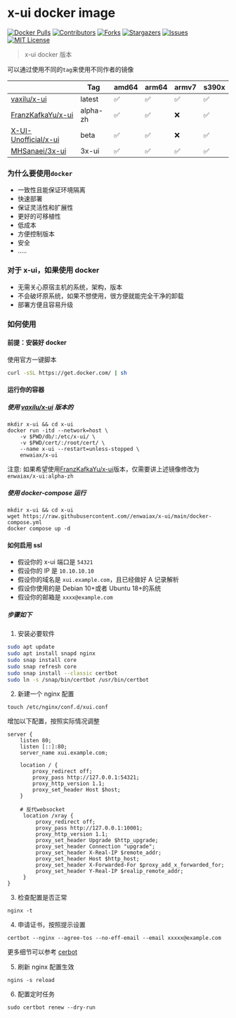 # x-ui docker image

<!-- PROJECT SHIELDS -->

[![Docker Pulls][docker-pulls-shield]][docker-pulls-url]
[![Contributors][contributors-shield]][contributors-url]
[![Forks][forks-shield]][forks-url]
[![Stargazers][stars-shield]][stars-url]
[![Issues][issues-shield]][issues-url]
[![MIT License][license-shield]][license-url]

[docker-pulls-shield]: https://img.shields.io/docker/pulls/enwaiax/x-ui.svg?style=flat-square
[docker-pulls-url]: https://hub.docker.com/r/enwaiax/x-ui
[contributors-shield]: https://img.shields.io/github/contributors/enwaiax/x-ui.svg?style=flat-square
[contributors-url]: https://github.com/enwaiax/x-ui/graphs/contributors
[forks-shield]: https://img.shields.io/github/forks/enwaiax/x-ui.svg?style=flat-square
[forks-url]: https://github.com/enwaiax/x-ui/network/members
[stars-shield]: https://img.shields.io/github/stars/enwaiax/x-ui.svg?style=flat-square
[stars-url]: https://github.com/enwaiax/x-ui/stargazers
[issues-shield]: https://img.shields.io/github/issues/enwaiax/x-ui.svg?style=flat-square
[issues-url]: https://github.com/enwaiax/x-ui/issues
[license-shield]: https://img.shields.io/github/license/enwaiax/x-ui.svg?style=flat-square
[license-url]: https://github.com/enwaiax/x-ui/blob/main/LICENSE

> x-ui docker 版本

可以通过使用不同的`tag`来使用不同作者的镜像

|                                                            | Tag      | amd64 | arm64 | armv7 | s390x |
| ---------------------------------------------------------- | -------- | ----- | ----- | ----- | ----- |
| [vaxilu/x-ui](https://github.com/vaxilu/x-ui)              | latest   | ✅    | ✅    | ✅    | ✅    |
| [FranzKafkaYu/x-ui](https://github.com/FranzKafkaYu/x-ui)  | alpha-zh | ✅    | ✅    | ❌    | ✅    |
| [X-UI-Unofficial/x-ui](https://github.com/X-UI-Unofficial) | beta     | ✅    | ✅    | ❌    | ✅    |
| [MHSanaei/3x-ui](https://github.com/MHSanaei/3x-ui)        | 3x-ui    | ✅    | ✅    | ✅    | ✅    |

### 为什么要使用`docker`

- 一致性且能保证环境隔离
- 快速部署
- 保证灵活性和扩展性
- 更好的可移植性
- 低成本
- 方便控制版本
- 安全
- .....

### 对于 x-ui，如果使用 docker

- 无需关心原宿主机的系统，架构，版本
- 不会破坏原系统，如果不想使用，很方便就能完全干净的卸载
- 部署方便且容易升级

### 如何使用

#### 前提：安装好 docker

使用官方一键脚本

```bash
curl -sSL https://get.docker.com/ | sh
```

#### 运行你的容器

##### 使用 [vaxilu/x-ui](https://github.com/vaxilu/x-ui) 版本的

```
mkdir x-ui && cd x-ui
docker run -itd --network=host \
    -v $PWD/db/:/etc/x-ui/ \
    -v $PWD/cert/:/root/cert/ \
    --name x-ui --restart=unless-stopped \
    enwaiax/x-ui
```

注意: 如果希望使用[FranzKafkaYu/x-ui](https://github.com/FranzKafkaYu/x-ui)版本，仅需要讲上述镜像修改为 `enwaiax/x-ui:alpha-zh`

##### 使用 docker-compose 运行

```
mkdir x-ui && cd x-ui
wget https://raw.githubusercontent.com//enwaiax/x-ui/main/docker-compose.yml
docker compose up -d
```

#### 如何启用 ssl

- 假设你的 x-ui 端口是 `54321`
- 假设你的 IP 是 `10.10.10.10`
- 假设你的域名是 `xui.example.com`，且已经做好 A 记录解析
- 假设你使用的是 Debian 10+或者 Ubuntu 18+的系统
- 假设你的邮箱是 `xxxx@example.com`

##### 步骤如下

1. 安装必要软件

```bash
sudo apt update
sudo apt install snapd nginx
sudo snap install core
sudo snap refresh core
sudo snap install --classic certbot
sudo ln -s /snap/bin/certbot /usr/bin/certbot
```

2. 新建一个 nginx 配置

```
touch /etc/nginx/conf.d/xui.conf
```

增加以下配置，按照实际情况调整

```nginx
server {
    listen 80;
    listen [::]:80;
    server_name xui.example.com;

    location / {
        proxy_redirect off;
        proxy_pass http://127.0.0.1:54321;
        proxy_http_version 1.1;
        proxy_set_header Host $host;
    }

    # 反代websocket
     location /xray {
         proxy_redirect off;
         proxy_pass http://127.0.0.1:10001;
         proxy_http_version 1.1;
         proxy_set_header Upgrade $http_upgrade;
         proxy_set_header Connection "upgrade";
         proxy_set_header X-Real-IP $remote_addr;
         proxy_set_header Host $http_host;
         proxy_set_header X-Forwarded-For $proxy_add_x_forwarded_for;
         proxy_set_header Y-Real-IP $realip_remote_addr;
     }
}
```

3. 检查配置是否正常

```
nginx -t
```

4. 申请证书，按照提示设置

```
certbot --nginx --agree-tos --no-eff-email --email xxxxx@example.com
```

更多细节可以参考 [cerbot](https://certbot.eff.org/)

5. 刷新 nginx 配置生效

```
ngins -s reload
```

6. 配置定时任务

```
sudo certbot renew --dry-run
```
